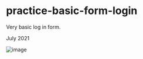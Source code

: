 # practice-basic-form-login

Very basic log in form.

July 2021

![image](https://user-images.githubusercontent.com/72318958/170897207-e050a4fd-5359-4ce8-a390-a1c0e5e12630.png)
